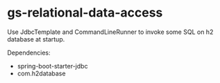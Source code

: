 # gs-relational-data-access

Use JdbcTemplate and CommandLineRunner to invoke some SQL on h2 database at startup.

Dependencies:


- spring-boot-starter-jdbc
- com.h2database
